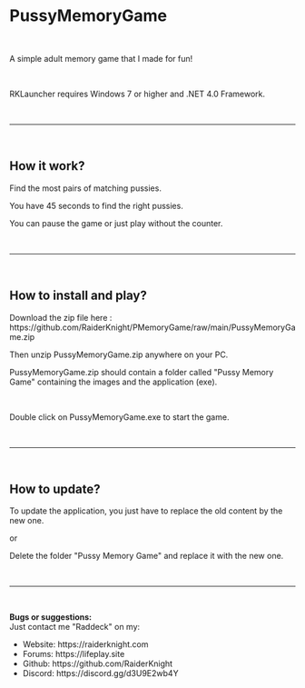 # PussyMemoryGame
<br>
<p>A simple adult memory game that I made for fun!</p>
<br>
<p>RKLauncher requires Windows 7 or higher and .NET 4.0 Framework.</p>
<br>
<hr>
<br>
<h2>How it work?</h2>
<p>Find the most pairs of matching pussies.</p>
<p>You have 45 seconds to find the right pussies.</p>
<p>You can pause the game or just play without the counter.</p>
<br>
<hr>
<br>
<h2>How to install and play?</h2>
<p>Download the zip file here : https://github.com/RaiderKnight/PMemoryGame/raw/main/PussyMemoryGame.zip</p>
<p>Then unzip PussyMemoryGame.zip anywhere on your PC.</p>
<p>PussyMemoryGame.zip should contain a folder called "Pussy Memory Game" containing the images and the application (exe).</p>
<br>
<p>Double click on PussyMemoryGame.exe to start the game.</p>
<br>
<hr>
<br>
<h2>How to update?</h2>
<p>To update the application, you just have to replace the old content by the new one.</p>
<p>or</p>
<p>Delete the folder "Pussy Memory Game" and replace it with the new one.</p>
<br>
<hr>
<br>
<p><strong>Bugs or suggestions:</strong><br>
Just contact me "Raddeck" on my:</p>
<ul><li>Website: https://raiderknight.com</li>
<li>Forums: https://lifeplay.site</li>
<li>Github: https://github.com/RaiderKnight</li>
<li>Discord: https://discord.gg/d3U9E2wb4Y</li></ul>
<br>